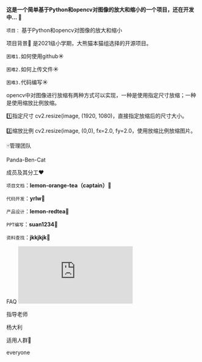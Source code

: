 ****这是一个简单基于Python和opencv对图像的放大和缩小的一个项目，还在开发中...
:panda_face:****


``项目：``
基于Python和opencv对图像的放大和缩小

项目背景:school:
是2021级小学期，大熊猫本猫组选择的开源项目。

``困难1.``如何使用github:sunny:

``困难2.``如何上传文件:sunny:

``困难3.``代码编写:sunny:



opencv中对图像进行放缩有两种方式可以实现，一种是使用指定尺寸放缩；一种是使用缩放比例放缩。

:one:指定尺寸
cv2.resize(image, (1920, 1080)，直接指定放缩后的尺寸大小。

:two:缩放比例
cv2.resize(image, (0,0), fx=2.0, fy=2.0，使用放缩比例放缩图片。



:mahjong:管理团队

Panda-Ben-Cat

成员及其分工:hearts:

``项目文档``：**lemon-orange-tea（captain）:purple_heart:**

``代码开发``：**yrlw:blue_heart:**

``产品设计``：**lemon-redtea:black_heart:**

``PPT编写``：**suan1234:yellow_heart:**

``资料查找``：**jkkjkjk:green_heart:**

FAQ
[![Open In ](https://github.com/Bistu-OSSDT-2022/Panda-Ben-Cat/blob/main/FAQ.txt)](https://github.com/Bistu-OSSDT-2022/Panda-Ben-Cat/blob/main/FAQ.txt)

指导老师

杨大利

适用人群:two_men_holding_hands:

everyone

